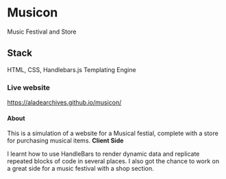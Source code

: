 # Musicon
Music Festival and Store

## Stack
HTML, CSS, Handlebars.js Templating Engine

### Live website
https://aladearchives.github.io/musicon/

#### About
This is a simulation of a website for a Musical festial, complete with a store for purchasing musical items. <b>Client Side</b>
<p>I learnt how to use HandleBars to render dynamic data and replicate repeated blocks of code in several places. I also got the chance to work on a great side for a music festival with a shop section.
 
